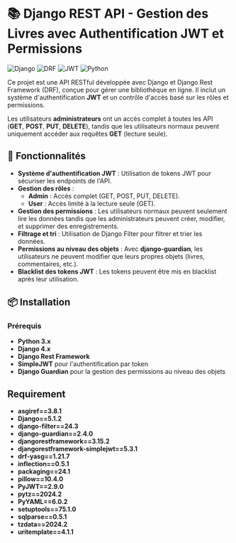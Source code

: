 # 📚 Django REST API - Gestion des Livres avec Authentification JWT et Permissions

![Django](https://img.shields.io/badge/Django-4.x-brightgreen) ![DRF](https://img.shields.io/badge/DRF-3.x-red) ![JWT](https://img.shields.io/badge/JWT-Authentication-orange) ![Python](https://img.shields.io/badge/Python-3.x-blue)

Ce projet est une API RESTful développée avec Django et Django Rest Framework (DRF), conçue pour gérer une bibliothèque en ligne. Il inclut un système d'authentification **JWT** et un contrôle d'accès basé sur les rôles et permissions.

Les utilisateurs **administrateurs** ont un accès complet à toutes les API (**GET**, **POST**, **PUT**, **DELETE**), tandis que les utilisateurs normaux peuvent uniquement accéder aux requêtes **GET** (lecture seule).

## 🚀 Fonctionnalités

- **Système d'authentification JWT** : Utilisation de tokens JWT pour sécuriser les endpoints de l'API.
- **Gestion des rôles** :
  - **Admin** : Accès complet (GET, POST, PUT, DELETE).
  - **User** : Accès limité à la lecture seule (GET).
- **Gestion des permissions** : Les utilisateurs normaux peuvent seulement lire les données tandis que les administrateurs peuvent créer, modifier, et supprimer des enregistrements.
- **Filtrage et tri** : Utilisation de Django Filter pour filtrer et trier les données.
- **Permissions au niveau des objets** : Avec **django-guardian**, les utilisateurs ne peuvent modifier que leurs propres objets (livres, commentaires, etc.).
- **Blacklist des tokens JWT** : Les tokens peuvent être mis en blacklist après leur utilisation.

## 📦 Installation

### Prérequis

- **Python 3.x**
- **Django 4.x**
- **Django Rest Framework**
- **SimpleJWT** pour l'authentification par token
- **Django Guardian** pour la gestion des permissions au niveau des objets

## Requirement 

- **asgiref==3.8.1**
- **Django==5.1.2**
- **django-filter==24.3**
- **django-guardian==2.4.0**
- **djangorestframework==3.15.2**
- **djangorestframework-simplejwt==5.3.1**
- **drf-yasg==1.21.7**
- **inflection==0.5.1**
- **packaging==24.1**
- **pillow==10.4.0**
- **PyJWT==2.9.0**
- **pytz==2024.2**
- **PyYAML==6.0.2**
- **setuptools==75.1.0**
- **sqlparse==0.5.1**
- **tzdata==2024.2**
- **uritemplate==4.1.1**
